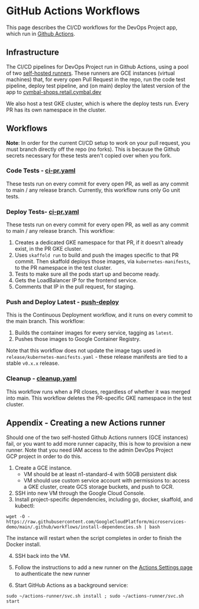 # GitHub Actions Workflows

This page describes the CI/CD workflows for the DevOps Project app, which run in [Github Actions](https://github.com/GoogleCloudPlatform/microservices-demo/actions).

## Infrastructure

The CI/CD pipelines for DevOps Project run in Github Actions, using a pool of two [self-hosted runners]((https://help.github.com/en/actions/automating-your-workflow-with-github-actions/about-self-hosted-runners)). These runners are GCE instances (virtual machines) that, for every open Pull Request in the repo, run the code test pipeline, deploy test pipeline, and (on main) deploy the latest version of the app to [cymbal-shops.retail.cymbal.dev](https://cymbal-shops.retail.cymbal.dev)

We also host a test GKE cluster, which is where the deploy tests run. Every PR has its own namespace in the cluster.

## Workflows

**Note**: In order for the current CI/CD setup to work on your pull request, you must branch directly off the repo (no forks). This is because the Github secrets necessary for these tests aren't copied over when you fork.

### Code Tests - [ci-pr.yaml](ci-pr.yaml)

These tests run on every commit for every open PR, as well as any commit to main / any release branch. Currently, this workflow runs only Go unit tests.


### Deploy Tests- [ci-pr.yaml](ci-pr.yaml)

These tests run on every commit for every open PR, as well as any commit to main / any release branch. This workflow:

1. Creates a dedicated GKE namespace for that PR, if it doesn't already exist, in the PR GKE cluster.
2. Uses `skaffold run` to build and push the images specific to that PR commit. Then skaffold deploys those images, via `kubernetes-manifests`, to the PR namespace in the test cluster.
3. Tests to make sure all the pods start up and become ready.
4. Gets the LoadBalancer IP for the frontend service.
5. Comments that IP in the pull request, for staging.

### Push and Deploy Latest - [push-deploy](push-deploy.yml)

This is the Continuous Deployment workflow, and it runs on every commit to the main branch. This workflow:

1. Builds the container images for every service, tagging as `latest`.
2. Pushes those images to Google Container Registry.

Note that this workflow does not update the image tags used in `release/kubernetes-manifests.yaml` - these release manifests are tied to a stable `v0.x.x` release.

### Cleanup - [cleanup.yaml](cleanup.yaml)

This workflow runs when a PR closes, regardless of whether it was merged into main. This workflow deletes the PR-specific GKE namespace in the test cluster.

## Appendix - Creating a new Actions runner

Should one of the two self-hosted Github Actions runners (GCE instances) fail, or you want to add more runner capacity, this is how to provision a new runner. Note that you need IAM access to the admin DevOps Project GCP project in order to do this.

1. Create a GCE instance.
    - VM should be at least n1-standard-4 with 50GB persistent disk
    - VM should use custom service account with permissions to: access a GKE cluster, create GCS storage buckets, and push to GCR.
2. SSH into new VM through the Google Cloud Console.
3. Install project-specific dependencies, including go, docker, skaffold, and kubectl:

```
wget -O - https://raw.githubusercontent.com/GoogleCloudPlatform/microservices-demo/main/.github/workflows/install-dependencies.sh | bash
```

The instance will restart when the script completes in order to finish the Docker install.

4. SSH back into the VM.

5. Follow the instructions to add a new runner on the [Actions Settings page](https://github.com/GoogleCloudPlatform/microservices-demo/settings/actions) to authenticate the new runner
6. Start GitHub Actions as a background service:
```
sudo ~/actions-runner/svc.sh install ; sudo ~/actions-runner/svc.sh start
```
